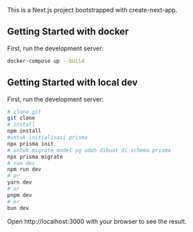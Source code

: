 This is a Next.js project bootstrapped with create-next-app.

## Getting Started with docker
First, run the development server:

```bash
docker-compose up --build
```


## Getting Started with local dev
First, run the development server:

```bash
# clone git
git clone 
# install 
npm install
#untuk initialisasi prisma
npx prisma init 
# untuk migrate model yg udah dibuat di schema.prisma
npx prisma migrate
# run dev
npm run dev
# or
yarn dev
# or
pnpm dev
# or
bun dev
```

Open http://localhost:3000 with your browser to see the result.
